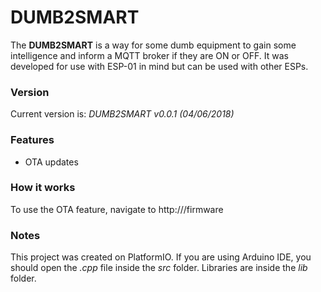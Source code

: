 # DUMB2SMART

The **DUMB2SMART** is a way for some dumb equipment to gain some intelligence and inform a MQTT broker if they are ON or OFF. It was developed for use with ESP-01 in mind but can be used with other ESPs.

### Version
Current version is: _DUMB2SMART v0.0.1 (04/06/2018)_

### Features
  - OTA updates

### How it works
To use the OTA feature, navigate to http://<ipaddress>/firmware

### Notes
This project was created on PlatformIO. If you are using Arduino IDE, you should open the _.cpp_ file inside the _src_ folder. Libraries are inside the _lib_ folder.
